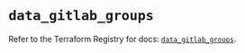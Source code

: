 # `data_gitlab_groups`

Refer to the Terraform Registry for docs: [`data_gitlab_groups`](https://registry.terraform.io/providers/gitlabhq/gitlab/17.9.0/docs/data-sources/groups).
